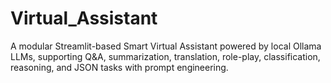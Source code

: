 # Virtual_Assistant
A modular Streamlit-based Smart Virtual Assistant powered by local Ollama LLMs, supporting Q&amp;A, summarization, translation, role-play, classification, reasoning, and JSON tasks with prompt engineering.
